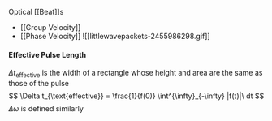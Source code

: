 Optical [[Beat]]s
* [[Group Velocity]]
* [[Phase Velocity]]
![[littlewavepackets-2455986298.gif]]

#### Effective Pulse Length
$\Delta t_{\text{effective}}$ is the width of a rectangle whose height and area are the same as those of the pulse
$$
\Delta t_{\text{effective}} = \frac{1}{f(0)} \int^{\infty}_{-\infty} |f(t)|\ dt
$$
$\Delta \omega$ is defined similarly